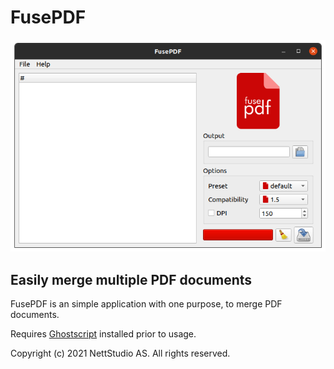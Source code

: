 # FusePDF

![screenshot](icons/fusepdf-screenshot.png "FusePDF screenshot")

## Easily merge multiple PDF documents

FusePDF is an simple application with one purpose, to merge PDF documents.

Requires [Ghostscript](https://www.ghostscript.com/download/gsdnld.html) installed prior to usage.


Copyright (c) 2021 NettStudio AS. All rights reserved.
